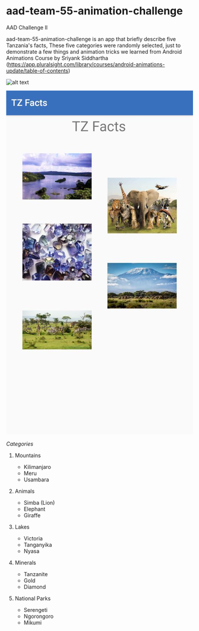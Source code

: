 # aad-team-55-animation-challenge
AAD Challenge II

aad-team-55-animation-challenge is an app that briefly describe five Tanzania's facts,
These five categories were randomly selected, just to demonstrate a few things and animation tricks we learned from Android Animations Course by Sriyank Siddhartha (https://app.pluralsight.com/library/courses/android-animations-update/table-of-contents) 

![alt text](drawable/tz_facts.jpg)

![alt text](app/src/main/res/drawable/tz_facts.jpg)

_Categories_
1. Mountains
   - Kilimanjaro
   - Meru
   - Usambara

2. Animals
   - Simba (Lion)
   - Elephant
   - Giraffe

3. Lakes
   - Victoria
   - Tanganyika
   - Nyasa

4. Minerals
   - Tanzanite
   - Gold
   - Diamond

5. National Parks
   - Serengeti
   - Ngorongoro
   - Mikumi
